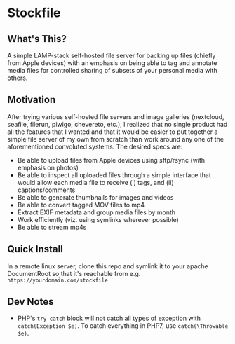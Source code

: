 # Stockfile

## What's This?

A simple LAMP-stack self-hosted file server for backing up files (chiefly from Apple devices) with an emphasis on being able to tag and annotate media files for controlled sharing of subsets of your personal media with others.

## Motivation

After trying various self-hosted file servers and image galleries (nextcloud, seafile, filerun, piwigo, chevereto, etc.), I realized that no single product had all the features that I wanted and that it would be easier to put together a simple file server of my own from scratch than work around any one of the aforementioned convoluted systems. The desired specs are:

- Be able to upload files from Apple devices using sftp/rsync (with emphasis on photos)
- Be able to inspect all uploaded files through a simple interface that would allow each media file to receive (i) tags, and (ii) captions/comments
- Be able to generate thumbnails for images and videos
- Be able to convert tagged MOV files to mp4
- Extract EXIF metadata and group media files by month
- Work efficiently (viz. using symlinks wherever possible)
- Be able to stream mp4s

## Quick Install

In a remote linux server, clone this repo and symlink it to your apache DocumentRoot so that it's reachable from e.g. `https://yourdomain.com/stockfile`

## Dev Notes

- PHP's `try-catch` block will not catch all types of exception with `catch(Exception $e)`. To catch everything in PHP7, use `catch(\Throwable $e)`.
